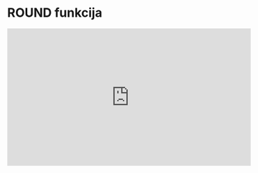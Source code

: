 # ROUND funkcija

<iframe width="560" height="315" src="https://www.youtube.com/embed/BxLrFCM4YZ4" title="YouTube video player" frameborder="0" allow="accelerometer; autoplay; clipboard-write; encrypted-media; gyroscope; picture-in-picture" allowfullscreen></iframe>
